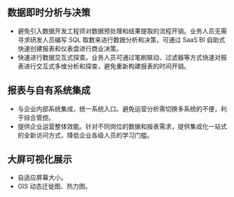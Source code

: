 ## 数据即时分析与决策
- 避免引入数据开发工程师对数据预处理和结果提取的流程开销。业务人员无需寻求研发人员编写 SQL 取数来进行数据分析和决策，可通过 SaaS BI 自助式快速创建报表和仪表盘进行商业决策。
- 快速进行数据交互式探查。业务人员可通过笔刷联动、过滤器等方式快速对报表进行交互式多维分析和探查，避免重新构建报表的时间开销。

## 报表与自有系统集成
- 与企业内部系统集成，统一系统入口。避免运营分析需切换多系统的不便，利于综合管控。
- 提供企业运营整体效能。针对不同岗位的数据和报表需求，提供集成化一站式的全新访问方式，降低企业各级人员的学习门槛。

## 大屏可视化展示
- 自适应屏幕大小。
- GIS 动态迁徙图、热力图。
